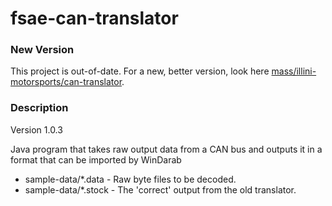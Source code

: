 fsae-can-translator
===================

### New Version

This project is out-of-date. For a new, better version, look here [mass/illini-motorsports/can-translator](https://github.com/mass/illini-motorsports/tree/master/can-translator).

### Description
Version 1.0.3

Java program that takes raw output data from a CAN bus and outputs it in a format that can be imported by WinDarab

 - sample-data/*.data - Raw byte files to be decoded.
 - sample-data/*.stock - The 'correct' output from the old translator.
